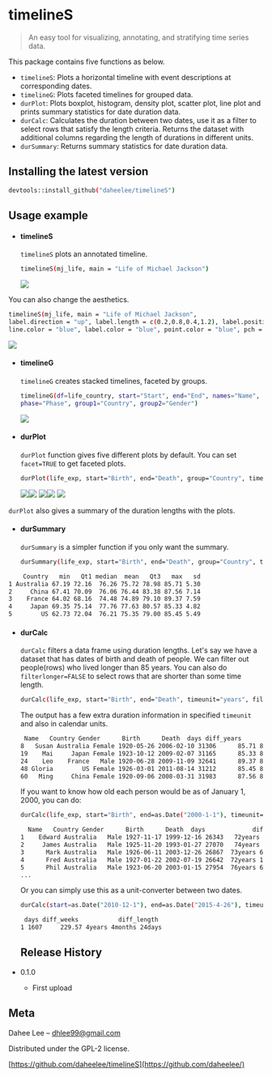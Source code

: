 
timelineS
=========

> An easy tool for visualizing, annotating, and stratifying time series data.

This package contains five functions as below.

-   `timelineS`: Plots a horizontal timeline with event descriptions at corresponding dates.
-   `timelineG`: Plots faceted timelines for grouped data.
-   `durPlot`: Plots boxplot, histogram, density plot, scatter plot, line plot and prints summary statistics for date duration data.
-   `durCalc`: Calculates the duration between two dates, use it as a filter to select rows that satisfy the length criteria. Returns the dataset with additional columns regarding the length of durations in different units.
-   `durSummary`: Returns summary statistics for date duration data.

Installing the latest version
-----------------------------

``` sh
devtools::install_github("daheelee/timelineS")
```

Usage example
-------------

-   #### timelineS

    `timelineS` plots an annotated timeline.

    ``` sh
    timelineS(mj_life, main = "Life of Michael Jackson")
    ```

    ![](/Users/Dahee/Desktop/VPAL/timelineS/MJ.png)

You can also change the aesthetics.

``` sh
timelineS(mj_life, main = "Life of Michael Jackson", 
label.direction = "up", label.length = c(0.2,0.8,0.4,1.2), label.position = 3, 
line.color = "blue", label.color = "blue", point.color = "blue", pch = "-")
```

![](/Users/Dahee/Desktop/VPAL/timelineS/MJ2.png)

-   #### timelineG

    `timelineG` creates stacked timelines, faceted by groups.

    ``` sh
    timelineG(df=life_country, start="Start", end="End", names="Name", 
    phase="Phase", group1="Country", group2="Gender")
    ```

    ![](/Users/Dahee/Desktop/VPAL/timelineS/group.png)

-   #### durPlot

    `durPlot` function gives five different plots by default. You can set `facet=TRUE` to get faceted plots.

    ``` sh
    durPlot(life_exp, start="Birth", end="Death", group="Country", timeunit="years", facet=TRUE, binwidth=3, alpha=0.7, title=TRUE)
    ```

    ![](/Users/Dahee/Desktop/VPAL/timelineS/box.png)![](/Users/Dahee/Desktop/VPAL/timelineS/hist.png) ![](/Users/Dahee/Desktop/VPAL/timelineS/density.png)![](/Users/Dahee/Desktop/VPAL/timelineS/scatter.png) ![](/Users/Dahee/Desktop/VPAL/timelineS/line.png)

`durPlot` also gives a summary of the duration lengths with the plots.

-   #### durSummary

    `durSummary` is a simpler function if you only want the summary.

    ``` sh
    durSummary(life_exp, start="Birth", end="Death", group="Country", timeunit="years")
    ```

``` sh
    Country   min   Qt1 median  mean   Qt3   max   sd
1 Australia 67.19 72.16  76.26 75.72 78.98 85.71 5.30
2     China 67.41 70.09  76.06 76.44 83.38 87.56 7.14
3    France 64.02 68.16  74.48 74.89 79.10 89.37 7.59
4     Japan 69.35 75.14  77.76 77.63 80.57 85.33 4.82
5        US 62.73 72.04  76.21 75.35 79.00 85.45 5.49
```

-   #### durCalc

    `durCalc` filters a data frame using duration lengths. Let's say we have a dataset that has dates of birth and death of people. We can filter out people(rows) who lived longer than 85 years. You can also do `filterlonger=FALSE` to select rows that are shorter than some time length.

    ``` sh
    durCalc(life_exp, start="Birth", end="Death", timeunit="years", filterlength=85)
    ```

    The output has a few extra duration information in specified `timeunit` and also in calendar units.

    ``` sh
     Name   Country Gender      Birth      Death  days diff_years            diff_length             longer_by
    8   Susan Australia Female 1920-05-26 2006-02-10 31306      85.71 85years 8months 16days        8months 16days
    19    Mai     Japan Female 1923-10-12 2009-02-07 31165      85.33 85years 3months 27days        3months 27days
    24    Leo    France   Male 1920-06-28 2009-11-09 32641      89.37 89years 4months 12days 4years 4months 12days
    48 Gloria        US Female 1926-03-01 2011-08-14 31212      85.45 85years 5months 14days        5months 14days
    60   Ming     China Female 1920-09-06 2008-03-31 31983      87.56 87years 6months 24days 2years 6months 24days
    ```

    If you want to know how old each person would be as of January 1, 2000, you can do:

    ``` sh
    durCalc(life_exp, start="Birth", end=as.Date("2000-1-1"), timeunit="years")
    ```

    ``` sh
      Name   Country Gender      Birth      Death  days             diff_length
    1    Edward Australia   Male 1927-11-17 1999-12-16 26343   72years 1month 15days
    2     James Australia   Male 1925-11-20 1993-01-27 27070   74years 1month 11days
    3      Mark Australia   Male 1926-06-11 2003-12-26 26867  73years 6months 21days
    4      Fred Australia   Male 1927-01-22 2002-07-19 26642  72years 11months 9days
    5      Phil Australia   Male 1923-06-20 2003-01-15 27954  76years 6months 12days
    ...
    ```

    Or you can simply use this as a unit-converter between two dates.

    ``` sh
    durCalc(start=as.Date("2010-12-1"), end=as.Date("2015-4-26"), timeunit="weeks")
    ```

    ``` sh
     days diff_weeks           diff_length
    1 1607     229.57 4years 4months 24days
    ```

    Release History
    ---------------

-   0.1.0
    -   First upload

Meta
----

Dahee Lee – <dhlee99@gmail.com>

Distributed under the GPL-2 license.

[https://github.com/daheelee/timelineS](https://github.com/daheelee/)
